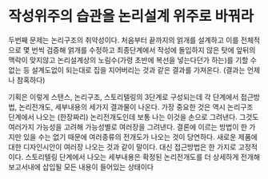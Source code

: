 # 작성위주의 습관을 논리설계 위주로 바꿔라

두번째 문제는 논리구조의 취약성이다. 처음부터 끝까지의 얽개를 설계하고 이를 전체적으로 몇 번씩 검증해 얽개를 수정하고 최종단계에서 작성에 돌입하지 않은 탓에 앞뒤의 맥락이 맞지않고 논리설계상의 노림수(가령 초반에 복선을 넣는다던가 하는)를 기할 수 없는 등 설계도없이 되는대로 집을 지어버리는 것과 같은 결과를 가져온다. (결과는 언제나 참혹하다)


기획은 이렇게 스탠스, 논리구조, 스토리텔링의 3단계로 구성되는데 각 단계에서 접근방법, 논리전개도, 세부내용의 세가지 결과물이 나온다. 가장 중요한 것은 역시 논리구조 단계에서 나오는 (한장짜리) 논리전개도인데 보통 나는 이것을 손으로 그려낸다. 그것도 여러가지 가능성을 고려해 가능성별로 여러장을 그려낸다. 결론에 이르는 방법이 한 가지만 있을 수는 없기 때문에 여러종류의 전개도가 나오는 것이 당연하다. 새로운 제품에 대한 디자인시안이 여러장 나오는 것과 같이 말이다. 대신 접근방법은 한 가지로 고정적이다. 스토리텔링 단계에서 나오는 세부내용은 확정된 논리전개도를 더 상세하게 전개해 보고서내에 삽입될 모든 내용이 들어있는 상태이다